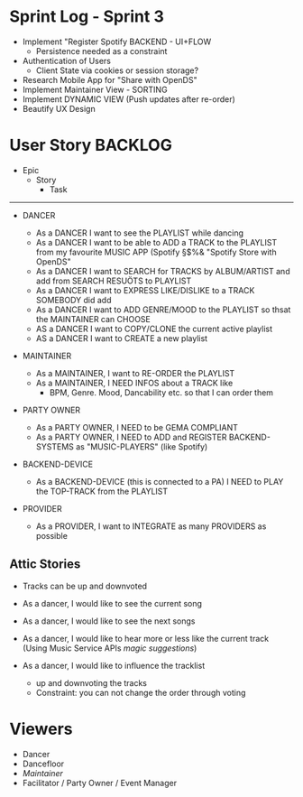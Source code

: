 Sprint Log - Sprint 3
=====================
* Implement "Register Spotify BACKEND - UI+FLOW 
    * Persistence needed as a constraint
* Authentication of Users
    * Client State via cookies or session storage?
* Research Mobile App for "Share with OpenDS"
* Implement Maintainer View - SORTING
* Implement DYNAMIC VIEW (Push updates after re-order)
* Beautify UX Design



User Story BACKLOG
==================
* Epic
    * Story
        * Task
--------------
* DANCER
    * As a DANCER I want to see the PLAYLIST while dancing
    * As a DANCER I want to be able to ADD a TRACK to the PLAYLIST from my favourite MUSIC APP (Spotify §$%& "Spotify Store with OpenDS"
    * As a DANCER I want to SEARCH for TRACKS by ALBUM/ARTIST and add from SEARCH RESUÖTS to PLAYLIST
    * As a DANCER I want to EXPRESS LIKE/DISLIKE to a TRACK SOMEBODY did add
    * As a DANCER I want to ADD GENRE/MOOD to the PLAYLIST so thsat the MAINTAINER can CHOOSE
    * AS a DANCER I want to COPY/CLONE the current active playlist
    * AS a DANCER I want to CREATE a new playlist
 
* MAINTAINER
    * As a MAINTAINER, I want to RE-ORDER the PLAYLIST
    * As a MAINTAINER, I NEED INFOS about a TRACK like
        * BPM, Genre. Mood, Dancability etc.
      so that I can order them
* PARTY OWNER
    * As a PARTY OWNER, I NEED to be GEMA COMPLIANT
    * As a PARTY OWNER, I NEED to ADD and REGISTER BACKEND-SYSTEMS as "MUSIC-PLAYERS" (like Spotify)
* BACKEND-DEVICE
    * As a BACKEND-DEVICE (this is connected to a PA) I NEED to PLAY the TOP-TRACK from the PLAYLIST
* PROVIDER
    * As a PROVIDER, I want to INTEGRATE as many PROVIDERS as possible




Attic Stories
-------------
* Tracks can be up and downvoted


* As a dancer, I would like to see the current song
* As a dancer, I would like to see the next songs
* As a dancer, I would like to hear more or less like the current track (Using Music Service APIs *magic suggestions*)
* As a dancer, I would like to influence the tracklist
   * up and downvoting the tracks
   * Constraint: you can not change the order through voting


Viewers
=======

 * Dancer
 * Dancefloor
 * *Maintainer*
 * Facilitator / Party Owner / Event Manager
